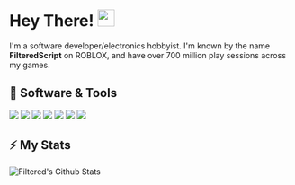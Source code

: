 # Hey There! <img src="https://github.com/LucasKapobassis/LucasKapobassis/blob/main/master/wave.gif?raw=true" width="30px">
I'm a software developer/electronics hobbyist. I'm known by the name **FilteredScript** on ROBLOX, and have over 700 million play sessions across my games.

## 🔧 Software & Tools
![](https://img.shields.io/badge/OS-Windows-informational?style=flat&logo=windows&logoColor=white)
![](https://img.shields.io/badge/OS-Mac-informational?style=flat&logo=Apple&logoColor=white)
![](https://img.shields.io/badge/Code-Python-informational?style=flat&logo=python&logoColor=white)
![](https://img.shields.io/badge/Code-JavaScript-informational?style=flat&logo=javascript&logoColor=white)
![](https://img.shields.io/badge/Shell-Bash-informational?style=flat&logo=gnu-bash&logoColor=white)
![](https://img.shields.io/badge/Tools-Docker-informational?style=flat&logo=docker&logoColor=white)
![](https://img.shields.io/badge/Cloud-Digital_Ocean-informational?style=flat&logo=digitalocean&logoColor=white)


## ⚡ My Stats
![Filtered's Github Stats](https://github-readme-stats.vercel.app/api?username=lucaskapobassis&show_icons=true&include_all_commits=true&theme=dark)
